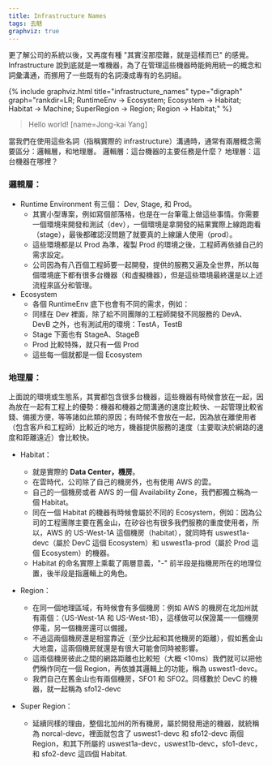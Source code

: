 ```yaml
---
title: Infrastructure Names
tags: 去魅
graphviz: true
---
```

更了解公司的系統以後，又再度有種 "其實沒那麼難，就是這樣而已" 的感覺。
Infrastructure 說到底就是一堆機器，為了在管理這些機器時能夠用統一的概念和詞彙溝通，而挪用了一些既有的名詞湊成專有的名詞組。

{% include graphviz.html
   title="infrastructure_names"
   type="digraph"
   graph="rankdir=LR;
          RuntimeEnv -> Ecosystem;
          Ecosystem -> Habitat;
          Habitat -> Machine;
          SuperRegion -> Region;
          Region -> Habitat;"
 %}

> Hello world!
> [name=Jong-kai Yang]


當我們在使用這些名詞（指稱實際的 infrastructure）溝通時，通常有兩層概念需要區分：邏輯層，和地理層。
邏輯層：這台機器的主要任務是什麼？
地理層：這台機器在哪裡？

### 邏輯層：
* Runtime Environment 有三個： Dev, Stage, 和 Prod。
    *  其實小型專案，例如寫個部落格，也是在一台筆電上做這些事情。你需要一個環境來開發和測試（dev），一個環境是拿開發的結果實際上線跑跑看（stage），最後都確認沒問題了就要真的上線讓人使用（prod）。
    * 這些環境都是以 Prod 為準，複製 Prod 的環境之後，工程師再依據自己的需求設定。
    * 公司因為有八百個工程師要一起開發，提供的服務又遍及全世界，所以每個環境底下都有很多台機器（和虛擬機器），但是這些環境最終還是以上述流程來區分和管理。
* Ecosystem
    * 各個 RuntimeEnv 底下也會有不同的需求，例如：
    * 同樣在 Dev 裡面，除了給不同團隊的工程師開發不同服務的 DevA、DevB 之外，也有測試用的環境：TestA，TestB
    * Stage 下面也有 StageA、StageB
    * Prod 比較特殊，就只有一個 Prod
    * 這些每一個就都是一個 Ecosystem

### 地理層：
上面說的環境或生態系，其實都包含很多台機器，這些機器有時候會放在一起，因為放在一起有工程上的優勢：機器和機器之間溝通的速度比較快、一起管理比較省錢、備援方便，等等諸如此類的原因；有時候不會放在一起，因為放在離使用者（包含客戶和工程師）比較近的地方，機器提供服務的速度（主要取決於網路的速度和距離遠近）會比較快。

* Habitat：
    * 就是實際的 **Data Center，機房**。
    * 在雲時代，公司除了自己的機房外，也有使用 AWS 的雲。
    * 自己的一個機房或者 AWS 的一個 Availability Zone，我們都獨立稱為一個 Habitat。
    * 同在一個 Habitat 的機器有時候會屬於不同的 Ecosystem，例如：因為公司的工程團隊主要在舊金山，在矽谷也有很多我們服務的重度使用者，所以，AWS 的 US-West-1A 這個機房（habitat），就同時有 uswest1a-devc（屬於 DevC 這個 Ecosystem）和 uswest1a-prod（屬於 Prod 這個 Ecosystem）的機器。
    * Habitat 的命名實際上乘載了兩層意義，"-" 前半段是指機房所在的地理位置，後半段是指邏輯上的角色。

* Region：
    * 在同一個地理區域，有時候會有多個機房：例如 AWS 的機房在北加州就有兩個：（US-West-1A 和 US-West-1B），這樣做可以保證萬一一個機房停電，另一個機房還可以備援。
    * 不過這兩個機房還是相當靠近（至少比起和其他機房的距離），假如舊金山大地震，這兩個機房就還是有很大可能會同時被影響。
    * 這兩個機房彼此之間的網路距離也比較短（大概 <10ms）我們就可以把他們稱作同在一個 Region，再依據其邏輯上的功能，稱為 uswest1-devc。
    * 我們自己在舊金山也有兩個機房，SFO1 和 SFO2。同樣數於 DevC 的機器，就一起稱為 sfo12-devc

* Super Region：
    * 延續同樣的理由，整個北加州的所有機房，屬於開發用途的機器，就統稱為 norcal-devc，裡面就包含了 uswest1-devc 和 sfo12-devc 兩個 Region，和其下所屬的 uswest1a-devc，uswest1b-devc，sfo1-devc，和 sfo2-devc 這四個 Habitat.
